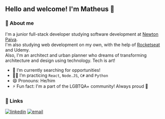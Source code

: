 ## Hello and welcome! I'm Matheus 👋

### 👤 About me
I'm a junior full-stack developer studying software development at [Newton Paiva](https://newtonpaiva.br/).\
I'm also studying web development on my own, with the help of [Rocketseat](https://rocketseat.com.br/) and Udemy.\
Also, I'm an architect and urban planner who dreams of transforming architecture and design using technology. Tech is art!

- 🔭 I’m currently searching for opportunities!
- 👨‍💻 I’m practicing `React`, `Node.JS`, `C#` and `Python`
- 😄 Pronouns: He/him
- ⚡ Fun fact: I'm a part of the LGBTQA+ community! Always proud 🌈



### 🔗 Links
[![linkedin](https://img.shields.io/badge/linkedin-0A66C2?style=for-the-badge&logo=linkedin&logoColor=white)](https://www.linkedin.com/in/mathguim/)
[![email](https://img.shields.io/badge/gmail-D44638?style=for-the-badge&logo=gmail&logoColor=white)](mailto:matheusgrc99@gmail.com)
